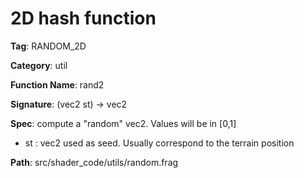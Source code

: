 # 2D hash function

**Tag**: RANDOM_2D

**Category**: util

**Function Name**: rand2

**Signature**: (vec2 st) -> vec2

**Spec**: compute a "random" vec2. Values will be in [0,1]

- st : vec2 used as seed. Usually correspond to the terrain position



**Path**: src/shader_code/utils/random.frag

